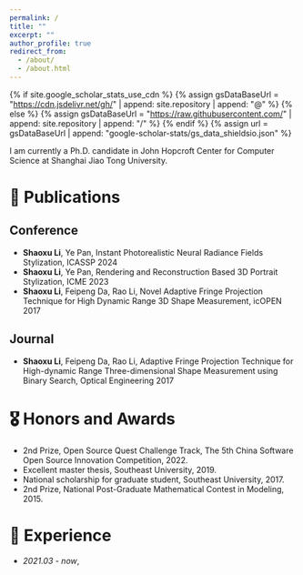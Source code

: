 ```yaml
---
permalink: /
title: ""
excerpt: ""
author_profile: true
redirect_from: 
  - /about/
  - /about.html
---
```


{% if site.google_scholar_stats_use_cdn %}
{% assign gsDataBaseUrl = "https://cdn.jsdelivr.net/gh/" | append: site.repository | append: "@" %}
{% else %}
{% assign gsDataBaseUrl = "https://raw.githubusercontent.com/" | append: site.repository | append: "/" %}
{% endif %}
{% assign url = gsDataBaseUrl | append: "google-scholar-stats/gs_data_shieldsio.json" %}

<span class='anchor' id='about-me'></span>

I am currently a Ph.D. candidate in John Hopcroft Center for Computer Science at Shanghai Jiao Tong University.



# 📝 Publications 
## Conference
- **Shaoxu Li**, Ye Pan, Instant Photorealistic Neural Radiance Fields Stylization, ICASSP 2024
- **Shaoxu Li**, Ye Pan, Rendering and Reconstruction Based 3D Portrait Stylization, ICME 2023
- **Shaoxu Li**, Feipeng Da, Rao Li, Novel Adaptive Fringe Projection Technique for High Dynamic Range 3D Shape Measurement, icOPEN 2017
  
## Journal
- **Shaoxu Li**, Feipeng Da, Rao Li, Adaptive Fringe Projection Technique for High-dynamic Range Three-dimensional Shape
Measurement using Binary Search, Optical Engineering 2017

# 🎖 Honors and Awards
- 2nd Prize, Open Source Quest Challenge Track, The 5th China Software Open Source Innovation Competition, 2022.
- Excellent master thesis, Southeast University, 2019.
- National scholarship for graduate student, Southeast University, 2017.
- 2nd Prize, National Post-Graduate Mathematical Contest in Modeling, 2015.
 

# 📖 Experience
- *2021.03 - now*, 



